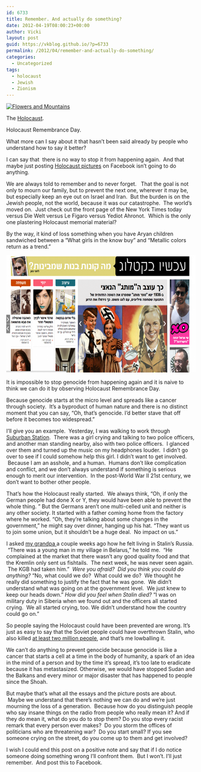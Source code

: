 ```yaml
---
id: 6733
title: Remember. And actually do something?
date: 2012-04-19T08:00:23+00:00
author: Vicki
layout: post
guid: https://vkblog.github.io/?p=6733
permalink: /2012/04/remember-and-actually-do-something/
categories:
  - Uncategorized
tags:
  - holocaust
  - Jewish
  - Zionism
---
```

[<img class="aligncenter" src="http://farm5.staticflickr.com/4115/4803105860_53515a125b.jpg" alt="Flowers and Mountains" width="500" height="334" />](http://www.flickr.com/photos/atbaker/4803105860/ "Flowers and Mountains by AlphaTangoBravo / Adam Baker, on Flickr")

The <a href="https://vkblog.github.io/2010/04/while-we-were-moving-to-an-undisclosed-location-near-the-pentagon-stuff-was-happening-in-the-real-world/" target="_blank">Holocaust</a>.

Holocaust Remembrance Day.

What more can I say about it that hasn&#8217;t been said already by people who understand how to say it better?

I can say that  there is no way to stop it from happening again.  And that maybe just posting <a href="http://life.time.com/history/behind-the-picture-bourke-white-and-the-liberation-of-buchenwald/#1" target="_blank">Holocaust pictures</a> on Facebook isn&#8217;t going to do anything.

We are always told to remember and to never forget.   That the goal is not only to mourn our family, but to prevent the next one, wherever it may be, but especially keep an eye out on Israel and Iran.  But the burden is on the Jewish people, not the world, because it was our catastrophe.  The world&#8217;s moved on.  Just check out the front page of the New York Times today versus Die Welt versus Le Figaro versus Yediot Ahronot.  Which is the only one plastering Holocaust memorial material?

By the way, it kind of loss something when you have Aryan children sandwiched between a &#8220;What girls in the know buy&#8221; and &#8220;Metallic colors return as a trend.&#8221;

<p style="text-align: center;">
  <a href="https://raw.githubusercontent.com/vkblog/vkblog.github.io/master/public/img/2012/04/Screen-shot-2012-04-19-at-7.17.14-AM1.png"><img class="aligncenter  wp-image-6735" title="Screen shot 2012-04-19 at 7.17.14 AM" src="https://raw.githubusercontent.com/vkblog/vkblog.github.io/master/public/img/2012/04/Screen-shot-2012-04-19-at-7.17.14-AM1-1024x497.png" alt="" width="645" height="313" /></a>
</p>

It is impossible to stop genocide from happening again and it is naive to think we can do it by observing Holocaust Remembrance Day.

Because genocide starts at the micro level and spreads like a cancer through society.  It&#8217;s a byproduct of human nature and there is no distinct moment that you can say, &#8220;Oh, that&#8217;s genocide. I&#8217;d better stave that off before it becomes too widespread.&#8221;

I&#8217;ll give you an example.  Yesterday, I was walking to work through <a href="https://vkblog.github.io/2012/02/why-is-philadelphia-so-disgusting/" target="_blank">Suburban Station</a>.  There was a girl crying and talking to two police officers, and another man standing nearby, also with two police officers.  I glanced over them and turned up the music on my headphones louder.  I didn&#8217;t go over to see if I could somehow help this girl. I didn&#8217;t want to get involved.  Because I am an asshole, and a human.  Humans don&#8217;t like complication and conflict, and we don&#8217;t always understand if something is serious enough to merit our intervention.  In the post-World War II 21st century, we don&#8217;t want to bother other people.

That&#8217;s how the Holocaust really started.  We always think, &#8220;Oh, if only the German people had done X or Y, they would have been able to prevent the whole thing. &#8221; But the Germans aren&#8217;t one multi-celled unit and neither is any other society. It started with a father coming home from the factory where he worked. &#8220;Oh, they&#8217;re talking about some changes in the government,&#8221; he might say over dinner, hanging up his hat. &#8220;They want us to join some union, but it shouldn&#8217;t be a huge deal.  No impact on us.&#8221;

I asked <a href="https://vkblog.github.io/2011/10/a-guide-to-trolling-jewish-organizations-featuring-my-grandfather/" target="_blank">my grandpa </a>a couple weeks ago how he felt living in Stalin&#8217;s Russia.  &#8220;There was a young man in my village in Belarus,&#8221; he told me.  &#8220;He complained at the market that there wasn&#8217;t any good quality food and that the Kremlin only sent us fishtails.  The next week, he was never seen again.  The KGB had taken him.&#8221;  _Were you afraid?  Did you think you could do anything?_ &#8220;No, what could we do?  What could we do?  We thought he really did something to justify the fact that he was gone.  We didn&#8217;t understand what was going on at the government level.  We just knew to keep our heads down.&#8221; _How did you feel when Stalin died?_ &#8220;I was on military duty in Siberia when we found out and the officers all started crying.  We all started crying, too. We didn&#8217;t understand how the country could go on.&#8221;

So people saying the Holocaust could have been prevented are wrong. It&#8217;s just as easy to say that the Soviet people could have overthrown Stalin, who also killed <a href="http://en.wikipedia.org/wiki/Joseph_Stalin#Calculating_the_number_of_victims" target="_blank">at least two million people</a>, and that&#8217;s me lowballing it.

We can&#8217;t do anything to prevent genocide because genocide is like a cancer that starts a cell at a time in the body of humanity, a spark of an idea in the mind of a person and by the time it&#8217;s spread, it&#8217;s too late to eradicate because it has metastasized. Otherwise, we would have stopped Sudan and the Balkans and every minor or major disaster that has happened to people since the Shoah.

But maybe that&#8217;s what all the essays and the picture posts are about.  Maybe we understand that there&#8217;s nothing we can do and we&#8217;re just mourning the loss of a generation.  Because how do you distinguish people who say insane things on the radio from people who really mean it? And if they do mean it, what do you do to stop them? Do you stop every racist remark that every person ever makes?  Do you storm the offices of politicians who are threatening war?  Do you start small? If you see someone crying on the street, do you come up to them and get involved?

I wish I could end this post on a positive note and say that if I do notice someone doing something wrong I&#8217;ll confront them.  But I won&#8217;t. I&#8217;ll just remember.  And post this to Facebook.

&nbsp;